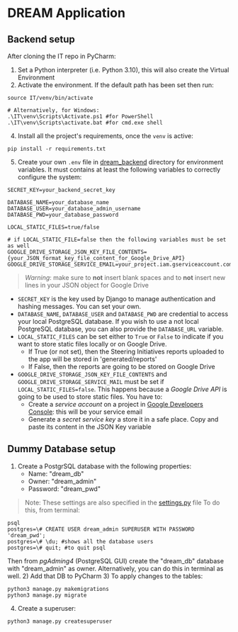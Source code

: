 # DREAM Application

## Backend setup
After cloning the IT repo in PyCharm:
1) Set a Python interpreter (i.e. Python 3.10), this will also create the Virtual Environment
3) Activate the environment. If the default path has been set then run:
```shell
source IT/venv/bin/activate

# Alternatively, for Windows:
.\IT\venv\Scripts\Activate.ps1 #for PowerShell
.\IT\venv\Scripts\activate.bat #for cmd.exe shell
```
4) Install all the project's requirements, once the `venv` is active:
```shell
pip install -r requirements.txt
```
5) Create your own `.env` file in [dream_backend](https://github.com/AlessioBraccini/SE2-Belotti-Braccini-Izzo/tree/main/IT/dream_backend) directory for environment variables. It must contains at least the following variables to correctly configure the system:
```dotenv
SECRET_KEY=your_backend_secret_key

DATABASE_NAME=your_database_name
DATABASE_USER=your_database_admin_username
DATABASE_PWD=your_database_password

LOCAL_STATIC_FILES=true/false

# if LOCAL_STATIC_FILE=false then the following variables must be set as well
GOOGLE_DRIVE_STORAGE_JSON_KEY_FILE_CONTENTS={your_JSON_format_key_file_content_for_Google_Drive_API}
GOOGLE_DRIVE_STORAGE_SERVICE_EMAIL=your_project.iam.gserviceaccount.com
```
> _Warning_: make sure to **not** insert blank spaces and to **not** insert new lines in your JSON object for Google Drive

* `SECRET_KEY` is the key used by Django to manage authentication and hashing messages. You can set your own.
* `DATABASE_NAME`, `DATABASE_USER` and `DATABASE_PWD` are credential to access your local PostgreSQL database. If you wish to use a not local 
PostgreSQL database, you can also provide the `DATABASE_URL` variable.
* `LOCAL_STATIC_FILES` can be set either to `True` or `False` to indicate if you want to store static files locally or on Google Drive.
  * If True (or not set), then the Steering Initiatives reports uploaded to the app will be stored in 'generated/reports'
  * If False, then the reports are going to be stored on Google Drive
* `GOOGLE_DRIVE_STORAGE_JSON_KEY_FILE_CONTENTS` and `GOOGLE_DRIVE_STORAGE_SERVICE_MAIL` must be set if `LOCAL_STATIC_FILES=false`.
This happens because a _Google Drive API_ is going to be used to store static files. You have to: 
  * Create a _service account_ on a project in [Google Developers Console](https://developers.google.com/): this will be your service email
  * Generate a _secret service key_ a store it in a safe place. Copy and paste its content in the JSON Key variable

## Dummy Database setup

1) Create a PostgrSQL database with the following properties:
    - Name: "dream_db"
    - Owner: "dream_admin"
    - Password: "dream_pwd"
>Note: These settings are also specified in the [settings.py](https://github.com/AlessioBraccini/SE2-Belotti-Braccini-Izzo/blob/main/IT/dream_backend/settings.py) file
To do this, from terminal:
```shell
psql
postgres=\# CREATE USER dream_admin SUPERUSER WITH PASSWORD 'dream_pwd';
postgres=\# \du; #shows all the database users
postgres=\# quit; #to quit psql
```
Then from _pgAdming4_ (PostgreSQL GUI) create the "dream_db" database with "dream_admin" as owner. Alternatively, you can do this in terminal as well.
2) Add that DB to PyCharm
3) To apply changes to the tables:
```shell
python3 manage.py makemigrations
python3 manage.py migrate
```
4) Create a superuser:
```shell
python3 manage.py createsuperuser
```
